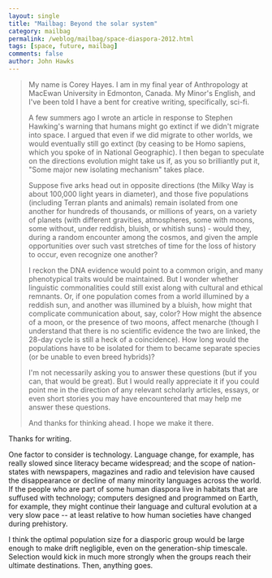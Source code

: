 ```yaml
---
layout: single 
title: "Mailbag: Beyond the solar system" 
category: mailbag
permalink: /weblog/mailbag/space-diaspora-2012.html
tags: [space, future, mailbag] 
comments: false 
author: John Hawks 
---
```


<blockquote>My name is Corey Hayes. I am in my final year of Anthropology at MacEwan University in Edmonton, Canada. My Minor's English, and I've been told I have a bent for creative writing, specifically, sci-fi.

A few summers ago I wrote an article in response to Stephen Hawking's warning that humans might go extinct if we didn't migrate into space. I argued that even if we did migrate to other worlds, we would eventually still go extinct (by ceasing to be Homo sapiens, which you spoke of in National Geographic). I then began to speculate on the directions evolution might take us if, as you so brilliantly put it, "Some major new isolating mechanism" takes place.

Suppose five arks head out in opposite directions (the Milky Way is about 100,000 light years in diameter), and those five populations (including Terran plants and animals) remain isolated from one another for hundreds of thousands, or millions of years, on a variety of planets (with different gravities, atmospheres, some with moons, some without, under reddish, bluish, or whitish suns) - would they, during a random encounter among the cosmos, and given the ample opportunities over such vast stretches of time for the loss of history to occur, even recognize one another?

I reckon the DNA evidence would point to a common origin, and many phenotypical traits would be maintained. But I wonder whether linguistic commonalities could still exist along with cultural and ethical remnants. Or, if one population comes from a world illumined by a reddish sun, and another was illumined by a bluish, how might that complicate communication about, say, color? How might the absence of a moon, or the presence of two moons, affect menarche (though I understand that there is no scientific evidence the two are linked, the 28-day cycle is still a heck of a coincidence). How long would the populations have to be isolated for them to became separate species (or be unable to even breed hybrids)?

I'm not necessarily asking you to answer these questions (but if you can, that would be great). But I would really appreciate it if you could point me in the direction of any relevant scholarly articles, essays, or even short stories you may have encountered that may help me answer these questions.

And thanks for thinking ahead. I hope we make it there.
</blockquote>

Thanks for writing. 

One factor to consider is technology. Language change, for example, has really slowed since literacy became widespread; and the scope of nation-states with newspapers, magazines and radio and television have caused the disappearance or decline of many minority languages across the world. If the people who are part of some human diaspora live in habitats that are suffused with technology; computers designed and programmed on Earth, for example, they might continue their language and cultural evolution at a very slow pace -- at least relative to how human societies have changed during prehistory. 

I think the optimal population size for a diasporic group would be large enough to make drift negligible, even on the generation-ship timescale. Selection would kick in much more strongly when the groups reach their ultimate destinations. Then, anything goes. 

